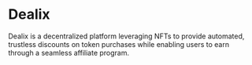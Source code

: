 # Dealix
Dealix is a decentralized platform leveraging NFTs to provide automated, trustless discounts on token purchases while enabling users to earn through a seamless affiliate program.
